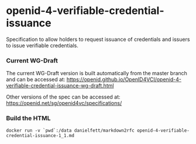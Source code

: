 # openid-4-verifiable-credential-issuance
Specification to allow holders to request issuance of credentials and issuers to issue verifiable credentials.

### Current WG-Draft

The current WG-Draft version is built automatically from the master branch and can be accessed at: https://openid.github.io/OpenID4VCI/openid-4-verifiable-credential-issuance-wg-draft.html

Other versions of the spec can be accessed at: https://openid.net/sg/openid4vc/specifications/

### Build the HTML ###

```docker run -v `pwd`:/data danielfett/markdown2rfc openid-4-verifiable-credential-issuance-1_1.md```

